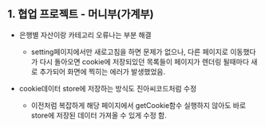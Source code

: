 ## 1. 협업 프로젝트 - 머니부(가계부)
- 은행별 자산이랑 카테고리 오류나는 부분 해결
  - setting페이지에서만 새로고침을 하면 문제가 없으나, 다른 페이지로 이동했다가 다시 돌아오면 cookie에 저장되있던 목록들이 페이지가 렌더링 될때마다 새로 추가되어 화면에 찍히는 에러가 발생했었음.

- cookie데이터 store에 저장하는 방식도 진아씨코드처럼 수정
  - 이전처럼 복잡하게 해당 페이지에서 getCookie함수 실행하지 않아도 바로 store에 저장된 데이터 가져올 수 있게 수정 함.
